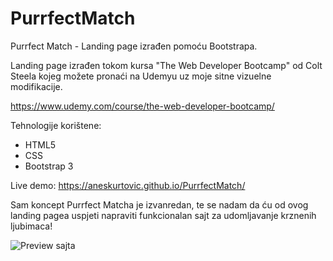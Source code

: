 # PurrfectMatch
Purrfect Match - Landing page izrađen pomoću Bootstrapa.

Landing page izrađen tokom kursa "The Web Developer Bootcamp" od Colt Steela kojeg možete pronaći na Udemyu uz moje sitne vizuelne modifikacije.

https://www.udemy.com/course/the-web-developer-bootcamp/

Tehnologije korištene:
- HTML5
- CSS
- Bootstrap 3

Live demo: https://aneskurtovic.github.io/PurrfectMatch/

Sam koncept Purrfect Matcha je izvanredan, te se nadam da ću od ovog landing pagea uspjeti napraviti funkcionalan sajt za udomljavanje krznenih ljubimaca!


![Preview sajta](https://i.imgur.com/jtW8Nqc.jpg)
